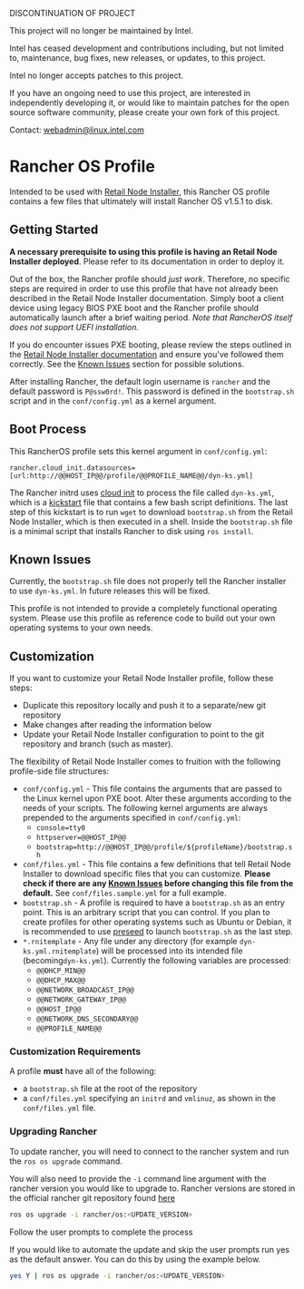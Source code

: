 DISCONTINUATION OF PROJECT

This project will no longer be maintained by Intel.

Intel has ceased development and contributions including, but not limited to, maintenance, bug fixes, new releases, or updates, to this project.  

Intel no longer accepts patches to this project.

If you have an ongoing need to use this project, are interested in independently developing it, or would like to maintain patches for the open source software community, please create your own fork of this project.  

Contact: webadmin@linux.intel.com
# Rancher OS Profile

Intended to be used with [Retail Node Installer](https://github.com/intel/retail-node-installer), this Rancher OS profile contains a few files that ultimately will install Rancher OS v1.5.1 to disk.

## Getting Started

**A necessary prerequisite to using this profile is having an Retail Node Installer deployed**. Please refer to its documentation in order to deploy it.

Out of the box, the Rancher profile should _just work_. Therefore, no specific steps are required in order to use this profile that have not already been described in the Retail Node Installer documentation. Simply boot a client device using legacy BIOS PXE boot and the Rancher profile should automatically launch after a brief waiting period. _Note that RancherOS itself does not support UEFI installation._

If you do encounter issues PXE booting, please review the steps outlined in the [Retail Node Installer documentation](https://github.com/intel/retail-node-installer) and ensure you've followed them correctly. See the [Known Issues](#Known-Issues) section for possible solutions.

After installing Rancher, the default login username is `rancher` and the default password is `P@ssw0rd!`. This password is defined in the `bootstrap.sh` script and in the `conf/config.yml` as a kernel argument.

## Boot Process

This RancherOS profile sets this kernel argument in `conf/config.yml`:

```
rancher.cloud_init.datasources=[url:http://@@HOST_IP@@/profile/@@PROFILE_NAME@@/dyn-ks.yml]
```

The Rancher initrd uses [cloud init](https://cloud-init.io/) to process the file called `dyn-ks.yml`, which is a [kickstart](https://en.wikipedia.org/wiki/Kickstart_(Linux)) file that contains a few bash script definitions. The last step of this kickstart is to run `wget` to download `bootstrap.sh` from the Retail Node Installer, which is then executed in a shell. Inside the `bootstrap.sh` file is a minimal script that installs Rancher to disk using `ros install`.

## Known Issues

Currently, the `bootstrap.sh` file does not properly tell the Rancher installer to use `dyn-ks.yml`. In future releases this will be fixed.

This profile is not intended to provide a completely functional operating system. Please use this profile as reference code to build out your own operating systems to your own needs.

## Customization

If you want to customize your Retail Node Installer profile, follow these steps:

* Duplicate this repository locally and push it to a separate/new git repository
* Make changes after reading the information below
* Update your Retail Node Installer configuration to point to the git repository and branch (such as master).

The flexibility of Retail Node Installer comes to fruition with the following profile-side file structures:

* `conf/config.yml` - This file contains the arguments that are passed to the Linux kernel upon PXE boot. Alter these arguments according to the needs of your scripts. The following kernel arguments are always prepended to the arguments specified in `conf/config.yml`:
  * `console=tty0`
  * `httpserver=@@HOST_IP@@`
  * `bootstrap=http://@@HOST_IP@@/profile/${profileName}/bootstrap.sh`
* `conf/files.yml` - This file contains a few definitions that tell Retail Node Installer to download specific files that you can customize. **Please check if there are any [Known Issues](#Known-Issues) before changing this file from the default.** See `conf/files.sample.yml` for a full example.
* `bootstrap.sh` - A profile is required to have a `bootstrap.sh` as an entry point. This is an arbitrary script that you can control. If you plan to create profiles for other operating systems such as Ubuntu or Debian, it is recommended to use [preseed](https://wiki.debian.org/DebianInstaller/Preseed) to launch `bootstrap.sh` as the last step.
* `*.rnitemplate` - Any file under any directory (for example `dyn-ks.yml.rnitemplate`) will be processed into its intended file (becoming`dyn-ks.yml`). Currently the following variables are processed:
  * `@@DHCP_MIN@@`
  * `@@DHCP_MAX@@`
  * `@@NETWORK_BROADCAST_IP@@`
  * `@@NETWORK_GATEWAY_IP@@`
  * `@@HOST_IP@@`
  * `@@NETWORK_DNS_SECONDARY@@`
  * `@@PROFILE_NAME@@`

### Customization Requirements

A profile **must** have all of the following:

* a `bootstrap.sh` file at the root of the repository
* a `conf/files.yml` specifying an `initrd` and `vmlinuz`, as shown in the `conf/files.yml` file.

### Upgrading Rancher

To update rancher, you will need to connect to the rancher system and run the `ros os upgrade` command.

You will also need to provide the `-i` command line argument with the rancher version you would like to upgrade to. Rancher versions are stored in the official rancher git repository found [here](https://github.com/rancher/os/releases)

```bash
ros os upgrade -i rancher/os:<UPDATE_VERSION>
```

Follow the user prompts to complete the process

If you would like to automate the update and skip the user prompts run yes as the default answer. You can do this by using the example below.

```bash
yes Y | ros os upgrade -i rancher/os:<UPDATE_VERSION>
```